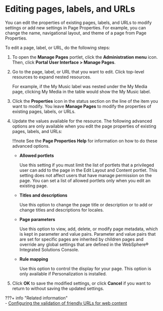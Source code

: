 # Editing pages, labels, and URLs

You can edit the properties of existing pages, labels, and URLs to modify settings or add new settings in Page Properties. For example, you can change the name, navigational layout, and theme of a page from Page Properties.

To edit a page, label, or URL, do the following steps:

1.  To open the **Manage Pages** portlet, click the **Administration menu** icon. Then, click **Portal User Interface > Manage Pages**.

2.  Go to the page, label, or URL that you want to edit. Click top-level resources to expand nested resources.

    For example, if the My Music label was nested under the My Media page, clicking My Media in the table would show the My Music label.

3.  Click the **Properties** icon in the status section on the line of the item you want to modify. You leave **Manage Pages** to modify the properties of existing pages, labels, or URLs.

4.  Update the values available for the resource. The following advanced options are only available when you edit the page properties of existing pages, labels, and URLs:

    !!!note
        See the **Page Properties Help** for information on how to do these advanced options.

    -   **Allowed portlets**

        Use this setting if you must limit the list of portlets that a privileged user can add to the page in the Edit Layout and Content portlet. This setting does not affect users that have manage permission on the page. You can set a list of allowed portlets only when you edit an existing page.

    -   **Titles and descriptions**

        Use this option to change the page title or description or to add or change titles and descriptions for locales.

    -   **Page parameters**

        Use this option to view, add, delete, or modify page metadata, which is kept in parameter and value pairs. Parameter and value pairs that are set for specific pages are inherited by children pages and override any global settings that are defined in the WebSphere® Integrated Solutions Console.

    -   **Rule mapping**

        Use this option to control the display for your page. This option is only available if Personalization is installed.

5.  Click **OK** to save the modified settings, or click **Cancel** if you want to return to without saving the updated settings.


???+ info "Related information"  
    -   [Configuring the validation of friendly URLs for web content](../../../../../../manage_content/wcm/wcm_content_delivery/delivering_web_content/deliver_webcontent_on_portal/customizing_content/friendlyurl_wcmviewer/validate_friendlyurl/configure_validate_friendly_urls.md)

